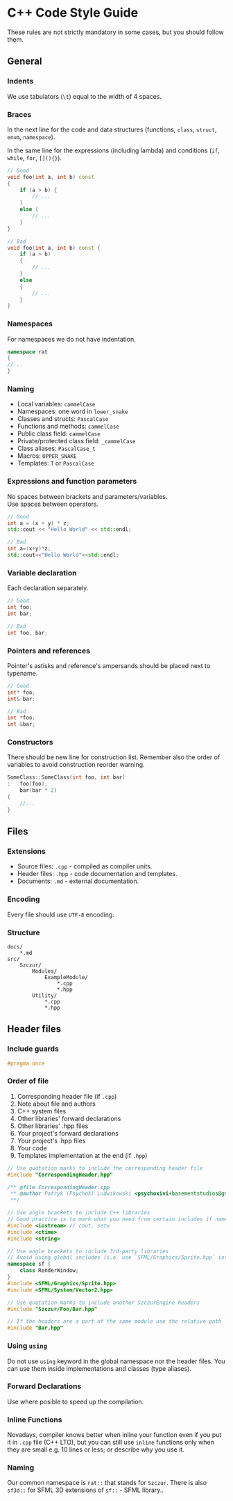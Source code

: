 




# C++ Code Style Guide

These rules are not strictly mandatory in some cases, but you should follow them.



## General

### Indents

We use tabulators (`\t`) equal to the width of 4 spaces.

### Braces

In the next line for the code and data structures (functions, `class`, `struct`, `enum`, `namespace`).

In the same line for the expressions (including lambda) and conditions (`if`, `while`, `for`, `[](){}`).

```cpp
// Good
void foo(int a, int b) const
{
	if (a > b) {
		// ...
	}
	else {
		// ...
	}
}

// Bad
void foo(int a, int b) const {
	if (a > b)
	{
		// ...
	}
	else
	{
		// ...
	}
}
```

### Namespaces

For namespaces we do not have indentation.

```cpp
namespace rat
{
//...
}
```

### Naming

* Local variables: `cammelCase`
* Namespaces: one word in `lower_snake`
* Classes and structs: `PascalCase`
* Functions and methods: `cammelCase`
* Public class field: `cammelCase`
* Private/protected class field: `_cammelCase`
* Class aliases: `PascalCase_t`
* Macros: `UPPER_SNAKE`
* Templates: `T` or `PascalCase`

### Expressions and function parameters

No spaces between brackets and parameters/variables.  
Use spaces between operators.

```cpp
// Good
int a = (x + y) * z;
std::cout << "Hello World" << std::endl;

// Bad
int a=(x+y)*z;
std::cout<<"Hello World"<<std::endl;
```

### Variable declaration

Each declaration separately.

```cpp
// Good
int foo;
int bar;

// Bad
int foo, bar;
```

### Pointers and references

Pointer's astisks and reference's ampersands should be placed next to typename.

```cpp
// Good
int* foo;
int& bar;

// Bad
int *foo;
int &bar;
```

### Constructors

There should be new line for construction list. Remember also the order of variables to avoid construction reorder warning. 

```cpp
SomeClass::SomeClass(int foo, int bar)
:	foo(foo),
	bar(bar * 2)
{
	//...
}
```



## Files

### Extensions

* Source files: `.cpp` - compiled as compiler units.
* Header files: `.hpp` - code documentation and templates.
* Documents: `.md` - external documentation.

### Encoding

Every file should use `UTF-8` encoding.

### Structure

```
docs/
	*.md
src/
	Szczur/
		Modules/
			ExampleModule/
				*.cpp
				*.hpp
		Utility/
			*.cpp
			*.hpp
```



## Header files

### Include guards

```cpp
#pragma once
```

### Order of file

1. Corresponding header file (if `.cpp`)
2. Note about file and authors
3. C++ system files
4. Other libraries' forward declarations
5. Other libraries' .hpp files
6. Your project's forward declarations
7. Your project's .hpp files
8. Your code
9. Templates implementation at the end (if `.hpp`)

```cpp
// Use quotation marks to include the corresponding header file
#include "CorrespondingHeader.hpp"

/** @file CorrespondingHeader.cpp
 ** @author Patryk (PsychoX) Ludwikowski <psychoxivi+basementstudios@gmail.com>
 **/

// Use angle brackets to include C++ libraries
// Good practice is to mark what you need from certain includes if name couldn't tell that
#include <iostream> // cout, setw
#include <ctime>
#include <string>

// Use angle brackets to include 3rd-party libraries
// Avoid using global includes (i.e. use `SFML/Graphics/Sprite.hpp` instead of `SFML/Graphics.hpp` if you want use `Sprite`)
namespace sf {
	class RenderWindow;
}
#include <SFML/Graphics/Sprite.hpp>
#include <SFML/System/Vector2.hpp>

// Use quotation marks to include another SzczurEngine headers
#include "Szczur/Foo/Bar.hpp"

// If the headers are a part of the same module use the relative path
#include "Bar.hpp"
```

### Using `using`

Do not use `using` keyword in the global namespace nor the header files. You can use them inside implementations and classes (type aliases).

### Forward Declarations

Use where posible to speed up the compilation.

### Inline Functions

Novadays, compiler knows better when inline your function even if you put it in `.cpp` file (C++ LTO), but you can still use `inline` functions only when they are small e.g. 10 lines or less; or describe why you use it.

### Naming

Our common namespace is `rat::` that stands for `Szczur`. There is also `sf3d::` for SFML 3D extensions of `sf::` - SFML library..


